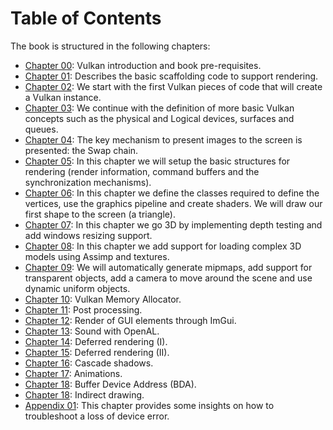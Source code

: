 # Table of Contents

The book is structured in the following chapters:

- [Chapter 00](chapter-00/chapter-00.md): Vulkan introduction and book pre-requisites.
- [Chapter 01](chapter-01/chapter-01.md): Describes the basic scaffolding code to support rendering.
- [Chapter 02](chapter-02/chapter-02.md): We start with the first Vulkan pieces of code that will create a Vulkan instance.
- [Chapter 03](chapter-03/chapter-03.md): We continue with the definition of more basic Vulkan concepts such as the physical and Logical devices, surfaces and queues.
- [Chapter 04](chapter-04/chapter-04.md): The key mechanism to present images to the screen is presented: the Swap chain.
- [Chapter 05](chapter-05/chapter-05.md): In this chapter we will setup the basic structures for rendering (render information, command buffers and the synchronization mechanisms). 
- [Chapter 06](chapter-06/chapter-06.md): In this chapter we define the classes required to define the vertices, use the graphics pipeline and create shaders. We will draw our first shape to the screen (a triangle).
- [Chapter 07](chapter-07/chapter-07.md): In this chapter we go 3D by implementing depth testing and add windows resizing support.
- [Chapter 08](chapter-08/chapter-08.md): In this chapter we add support for loading complex 3D models using Assimp and textures.
- [Chapter 09](chapter-09/chapter-09.md): We will automatically generate mipmaps, add support for transparent objects, add a camera to move around the scene and use dynamic uniform objects.
- [Chapter 10](chapter-10/chapter-10.md): Vulkan Memory Allocator.
- [Chapter 11](chapter-11/chapter-11.md): Post processing.
- [Chapter 12](chapter-12/chapter-12.md): Render of GUI elements through ImGui.
- [Chapter 13](chapter-13/chapter-13.md): Sound with OpenAL. 
- [Chapter 14](chapter-14/chapter-14.md): Deferred rendering (I).
- [Chapter 15](chapter-15/chapter-15.md): Deferred rendering (II). 
- [Chapter 16](chapter-16/chapter-16.md): Cascade shadows.
- [Chapter 17](chapter-17/chapter-17.md): Animations.
- [Chapter 18](chapter-18/chapter-18.md): Buffer Device Address (BDA).
- [Chapter 18](chapter-19/chapter-19.md): Indirect drawing.
- [Appendix 01](appendix-01/appendix-01.md): This chapter provides some insights on how to troubleshoot a loss of device error.

